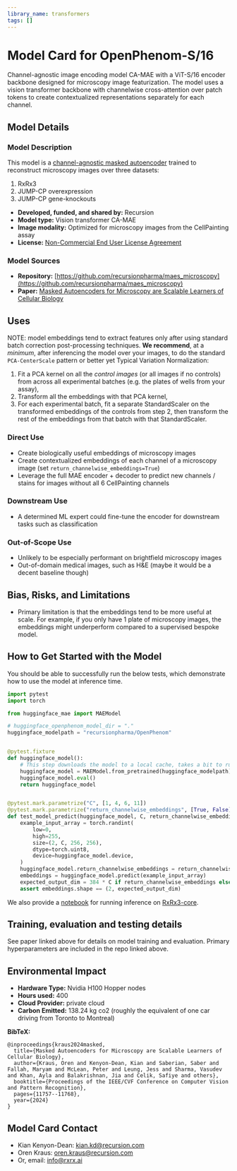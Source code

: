 ```yaml
---
library_name: transformers
tags: []
---
```


# Model Card for OpenPhenom-S/16

Channel-agnostic image encoding model CA-MAE with a ViT-S/16 encoder backbone designed for microscopy image featurization. 
The model uses a vision transformer backbone with channelwise cross-attention over patch tokens to create contextualized representations separately for each channel.


## Model Details

### Model Description

This model is a [channel-agnostic masked autoencoder](https://openaccess.thecvf.com/content/CVPR2024/html/Kraus_Masked_Autoencoders_for_Microscopy_are_Scalable_Learners_of_Cellular_Biology_CVPR_2024_paper.html) trained to reconstruct microscopy images over three datasets:
1. RxRx3
2. JUMP-CP overexpression
3. JUMP-CP gene-knockouts

- **Developed, funded, and shared by:** Recursion
- **Model type:** Vision transformer CA-MAE
- **Image modality:** Optimized for microscopy images from the CellPainting assay
- **License:** [Non-Commercial End User License Agreement](https://huggingface.co/recursionpharma/OpenPhenom/blob/main/LICENSE)


### Model Sources

- **Repository:** [https://github.com/recursionpharma/maes_microscopy](https://github.com/recursionpharma/maes_microscopy)
- **Paper:** [Masked Autoencoders for Microscopy are Scalable Learners of Cellular Biology](https://openaccess.thecvf.com/content/CVPR2024/html/Kraus_Masked_Autoencoders_for_Microscopy_are_Scalable_Learners_of_Cellular_Biology_CVPR_2024_paper.html)


## Uses

NOTE: model embeddings tend to extract features only after using standard batch correction post-processing techniques. **We recommend**, at a *minimum*, after inferencing the model over your images, to do the standard `PCA-CenterScale` pattern or better yet Typical Variation Normalization:

1. Fit a PCA kernel on all the *control images* (or all images if no controls) from across all experimental batches (e.g. the plates of wells from your assay),
2. Transform all the embeddings with that PCA kernel,
3. For each experimental batch, fit a separate StandardScaler on the transformed embeddings of the controls from step 2, then transform the rest of the embeddings from that batch with that StandardScaler.

### Direct Use

- Create biologically useful embeddings of microscopy images
- Create contextualized embeddings of each channel of a microscopy image (set `return_channelwise_embeddings=True`)
- Leverage the full MAE encoder + decoder to predict new channels / stains for images without all 6 CellPainting channels

### Downstream Use

- A determined ML expert could fine-tune the encoder for downstream tasks such as classification

### Out-of-Scope Use

- Unlikely to be especially performant on brightfield microscopy images
- Out-of-domain medical images, such as H&E (maybe it would be a decent baseline though)

## Bias, Risks, and Limitations

- Primary limitation is that the embeddings tend to be more useful at scale. For example, if you only have 1 plate of microscopy images, the embeddings might underperform compared to a supervised bespoke model.

## How to Get Started with the Model

You should be able to successfully run the below tests, which demonstrate how to use the model at inference time.

```python
import pytest
import torch

from huggingface_mae import MAEModel

# huggingface_openphenom_model_dir = "."
huggingface_modelpath = "recursionpharma/OpenPhenom"


@pytest.fixture
def huggingface_model():
    # This step downloads the model to a local cache, takes a bit to run
    huggingface_model = MAEModel.from_pretrained(huggingface_modelpath)
    huggingface_model.eval()
    return huggingface_model


@pytest.mark.parametrize("C", [1, 4, 6, 11])
@pytest.mark.parametrize("return_channelwise_embeddings", [True, False])
def test_model_predict(huggingface_model, C, return_channelwise_embeddings):
    example_input_array = torch.randint(
        low=0,
        high=255,
        size=(2, C, 256, 256),
        dtype=torch.uint8,
        device=huggingface_model.device,
    )
    huggingface_model.return_channelwise_embeddings = return_channelwise_embeddings
    embeddings = huggingface_model.predict(example_input_array)
    expected_output_dim = 384 * C if return_channelwise_embeddings else 384
    assert embeddings.shape == (2, expected_output_dim)
```
We also provide a [notebook](https://huggingface.co/recursionpharma/OpenPhenom/blob/main/RxRx3-core_inference.ipynb) for running inference on [RxRx3-core](https://huggingface.co/datasets/recursionpharma/rxrx3-core).

## Training, evaluation and testing details

See paper linked above for details on model training and evaluation. Primary hyperparameters are included in the repo linked above.


## Environmental Impact

- **Hardware Type:** Nvidia H100 Hopper nodes
- **Hours used:** 400
- **Cloud Provider:** private cloud
- **Carbon Emitted:** 138.24 kg co2 (roughly the equivalent of one car driving from Toronto to Montreal)

**BibTeX:**

```TeX
@inproceedings{kraus2024masked,
  title={Masked Autoencoders for Microscopy are Scalable Learners of Cellular Biology},
  author={Kraus, Oren and Kenyon-Dean, Kian and Saberian, Saber and Fallah, Maryam and McLean, Peter and Leung, Jess and Sharma, Vasudev and Khan, Ayla and Balakrishnan, Jia and Celik, Safiye and others},
  booktitle={Proceedings of the IEEE/CVF Conference on Computer Vision and Pattern Recognition},
  pages={11757--11768},
  year={2024}
}
```

## Model Card Contact

- Kian Kenyon-Dean: kian.kd@recursion.com
- Oren Kraus: oren.kraus@recursion.com
- Or, email: info@rxrx.ai